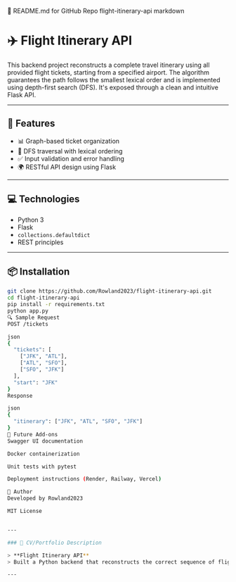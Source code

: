 📘 README.md for GitHub Repo flight-itinerary-api
markdown
# ✈️ Flight Itinerary API

This backend project reconstructs a complete travel itinerary using all provided flight tickets, starting from a specified airport. The algorithm guarantees the path follows the smallest lexical order and is implemented using depth-first search (DFS). It's exposed through a clean and intuitive Flask API.

---

## 🚀 Features

- 📊 Graph-based ticket organization
- 🧭 DFS traversal with lexical ordering
- ✅ Input validation and error handling
- 🌍 RESTful API design using Flask

---

## 💻 Technologies

- Python 3
- Flask
- `collections.defaultdict`
- REST principles

---

## 📦 Installation

```bash
git clone https://github.com/Rowland2023/flight-itinerary-api.git
cd flight-itinerary-api
pip install -r requirements.txt
python app.py
🔍 Sample Request
POST /tickets

json
{
  "tickets": [
    ["JFK", "ATL"],
    ["ATL", "SFO"],
    ["SFO", "JFK"]
  ],
  "start": "JFK"
}
Response

json
{
  "itinerary": ["JFK", "ATL", "SFO", "JFK"]
}
🧪 Future Add-ons
Swagger UI documentation

Docker containerization

Unit tests with pytest

Deployment instructions (Render, Railway, Vercel)

🧠 Author
Developed by Rowland2023

MIT License


---

### 📄 CV/Portfolio Description

> **Flight Itinerary API**  
> Built a Python backend that reconstructs the correct sequence of flight routes using depth-first graph traversal and lexical sorting. Implemented with Flask, the API accepts JSON ticket data and returns a complete travel path. Includes input validation and error handling. Designed for scalability and future deployment.

---


